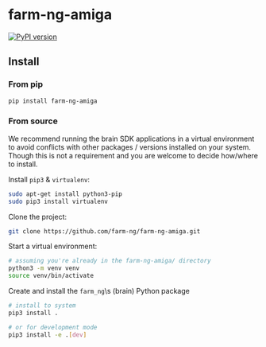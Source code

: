 
# farm-ng-amiga

[![PyPI version](https://badge.fury.io/py/farm-ng-amiga.svg)](https://pypi.org/project/farm-ng-amiga)

## Install

### From pip

```bash
pip install farm-ng-amiga
```

### From source

We recommend running the brain SDK applications in a virtual environment to avoid conflicts with other packages / versions installed on your system.
Though this is not a requirement and you are welcome to decide how/where to install.

Install `pip3` & `virtualenv`:

```bash
sudo apt-get install python3-pip
sudo pip3 install virtualenv
```

Clone the project:

```bash
git clone https://github.com/farm-ng/farm-ng-amiga.git
```

Start a virtual environment:

```bash
# assuming you're already in the farm-ng-amiga/ directory
python3 -m venv venv
source venv/bin/activate
```

Create and install the ``farm_ng``\s (brain) Python package

```bash
# install to system
pip3 install .
```

```bash
# or for development mode
pip3 install -e .[dev]
```
